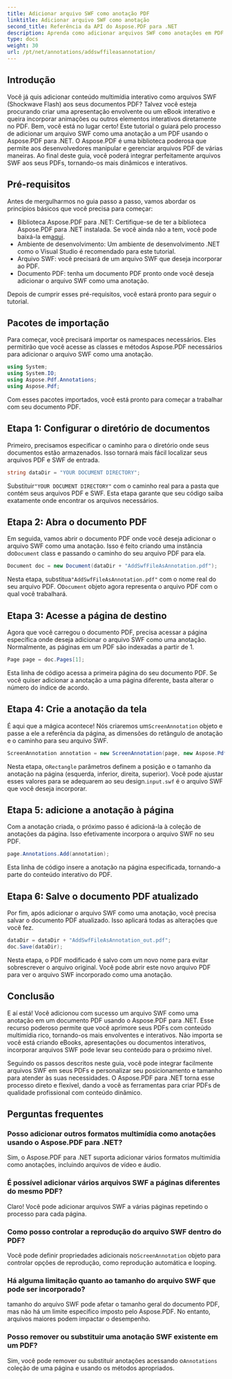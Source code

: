 ```yaml
---
title: Adicionar arquivo SWF como anotação PDF
linktitle: Adicionar arquivo SWF como anotação
second_title: Referência da API do Aspose.PDF para .NET
description: Aprenda como adicionar arquivos SWF como anotações em PDF usando Aspose.PDF para .NET. Aprimore seus PDFs com conteúdo multimídia interativo por meio deste tutorial detalhado.
type: docs
weight: 30
url: /pt/net/annotations/addswffileasannotation/
---
```

## Introdução

Você já quis adicionar conteúdo multimídia interativo como arquivos SWF (Shockwave Flash) aos seus documentos PDF? Talvez você esteja procurando criar uma apresentação envolvente ou um eBook interativo e queira incorporar animações ou outros elementos interativos diretamente no PDF. Bem, você está no lugar certo! Este tutorial o guiará pelo processo de adicionar um arquivo SWF como uma anotação a um PDF usando o Aspose.PDF para .NET. O Aspose.PDF é uma biblioteca poderosa que permite aos desenvolvedores manipular e gerenciar arquivos PDF de várias maneiras. Ao final deste guia, você poderá integrar perfeitamente arquivos SWF aos seus PDFs, tornando-os mais dinâmicos e interativos.

## Pré-requisitos

Antes de mergulharmos no guia passo a passo, vamos abordar os princípios básicos que você precisa para começar:

- Biblioteca Aspose.PDF para .NET: Certifique-se de ter a biblioteca Aspose.PDF para .NET instalada. Se você ainda não a tem, você pode baixá-la em[aqui](https://releases.aspose.com/pdf/net/).
- Ambiente de desenvolvimento: Um ambiente de desenvolvimento .NET como o Visual Studio é recomendado para este tutorial.
- Arquivo SWF: você precisará de um arquivo SWF que deseja incorporar ao PDF.
- Documento PDF: tenha um documento PDF pronto onde você deseja adicionar o arquivo SWF como uma anotação.

Depois de cumprir esses pré-requisitos, você estará pronto para seguir o tutorial.

## Pacotes de importação

Para começar, você precisará importar os namespaces necessários. Eles permitirão que você acesse as classes e métodos Aspose.PDF necessários para adicionar o arquivo SWF como uma anotação.

```csharp
using System;
using System.IO;
using Aspose.Pdf.Annotations;
using Aspose.Pdf;
```

Com esses pacotes importados, você está pronto para começar a trabalhar com seu documento PDF.

## Etapa 1: Configurar o diretório de documentos

Primeiro, precisamos especificar o caminho para o diretório onde seus documentos estão armazenados. Isso tornará mais fácil localizar seus arquivos PDF e SWF de entrada.

```csharp
string dataDir = "YOUR DOCUMENT DIRECTORY";
```

 Substituir`"YOUR DOCUMENT DIRECTORY"` com o caminho real para a pasta que contém seus arquivos PDF e SWF. Esta etapa garante que seu código saiba exatamente onde encontrar os arquivos necessários.

## Etapa 2: Abra o documento PDF

 Em seguida, vamos abrir o documento PDF onde você deseja adicionar o arquivo SWF como uma anotação. Isso é feito criando uma instância do`Document` class e passando o caminho do seu arquivo PDF para ela.

```csharp
Document doc = new Document(dataDir + "AddSwfFileAsAnnotation.pdf");
```

 Nesta etapa, substitua`"AddSwfFileAsAnnotation.pdf"` com o nome real do seu arquivo PDF. O`Document` objeto agora representa o arquivo PDF com o qual você trabalhará.

## Etapa 3: Acesse a página de destino

Agora que você carregou o documento PDF, precisa acessar a página específica onde deseja adicionar o arquivo SWF como uma anotação. Normalmente, as páginas em um PDF são indexadas a partir de 1.

```csharp
Page page = doc.Pages[1];
```

Esta linha de código acessa a primeira página do seu documento PDF. Se você quiser adicionar a anotação a uma página diferente, basta alterar o número do índice de acordo.

## Etapa 4: Crie a anotação da tela

 É aqui que a mágica acontece! Nós criaremos um`ScreenAnnotation` objeto e passe a ele a referência da página, as dimensões do retângulo de anotação e o caminho para seu arquivo SWF.

```csharp
ScreenAnnotation annotation = new ScreenAnnotation(page, new Aspose.Pdf.Rectangle(0, 400, 600, 700), dataDir + "input.swf");
```

 Nesta etapa, o`Rectangle` parâmetros definem a posição e o tamanho da anotação na página (esquerda, inferior, direita, superior). Você pode ajustar esses valores para se adequarem ao seu design.`input.swf` é o arquivo SWF que você deseja incorporar.

## Etapa 5: adicione a anotação à página

Com a anotação criada, o próximo passo é adicioná-la à coleção de anotações da página. Isso efetivamente incorpora o arquivo SWF no seu PDF.

```csharp
page.Annotations.Add(annotation);
```

Esta linha de código insere a anotação na página especificada, tornando-a parte do conteúdo interativo do PDF.

## Etapa 6: Salve o documento PDF atualizado

Por fim, após adicionar o arquivo SWF como uma anotação, você precisa salvar o documento PDF atualizado. Isso aplicará todas as alterações que você fez.

```csharp
dataDir = dataDir + "AddSwfFileAsAnnotation_out.pdf";
doc.Save(dataDir);
```

Nesta etapa, o PDF modificado é salvo com um novo nome para evitar sobrescrever o arquivo original. Você pode abrir este novo arquivo PDF para ver o arquivo SWF incorporado como uma anotação.

## Conclusão

E aí está! Você adicionou com sucesso um arquivo SWF como uma anotação em um documento PDF usando o Aspose.PDF para .NET. Esse recurso poderoso permite que você aprimore seus PDFs com conteúdo multimídia rico, tornando-os mais envolventes e interativos. Não importa se você está criando eBooks, apresentações ou documentos interativos, incorporar arquivos SWF pode levar seu conteúdo para o próximo nível.

Seguindo os passos descritos neste guia, você pode integrar facilmente arquivos SWF em seus PDFs e personalizar seu posicionamento e tamanho para atender às suas necessidades. O Aspose.PDF para .NET torna esse processo direto e flexível, dando a você as ferramentas para criar PDFs de qualidade profissional com conteúdo dinâmico.

## Perguntas frequentes

### Posso adicionar outros formatos multimídia como anotações usando o Aspose.PDF para .NET?
Sim, o Aspose.PDF para .NET suporta adicionar vários formatos multimídia como anotações, incluindo arquivos de vídeo e áudio.

### É possível adicionar vários arquivos SWF a páginas diferentes do mesmo PDF?
Claro! Você pode adicionar arquivos SWF a várias páginas repetindo o processo para cada página.

### Como posso controlar a reprodução do arquivo SWF dentro do PDF?
 Você pode definir propriedades adicionais no`ScreenAnnotation` objeto para controlar opções de reprodução, como reprodução automática e looping.

### Há alguma limitação quanto ao tamanho do arquivo SWF que pode ser incorporado?
tamanho do arquivo SWF pode afetar o tamanho geral do documento PDF, mas não há um limite específico imposto pelo Aspose.PDF. No entanto, arquivos maiores podem impactar o desempenho.

### Posso remover ou substituir uma anotação SWF existente em um PDF?
 Sim, você pode remover ou substituir anotações acessando o`Annotations` coleção de uma página e usando os métodos apropriados.